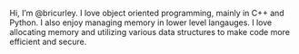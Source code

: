 Hi, I’m @bricurley. I love object oriented programming, mainly in C++ and Python. I also enjoy managing memory in lower level langauges. I love allocating memory and utilizing various data structures to make code more efficient and secure.
